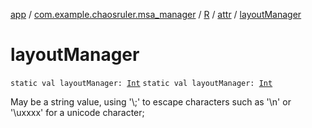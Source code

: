 [app](../../../index.md) / [com.example.chaosruler.msa_manager](../../index.md) / [R](../index.md) / [attr](index.md) / [layoutManager](.)

# layoutManager

`static val layoutManager: `[`Int`](https://kotlinlang.org/api/latest/jvm/stdlib/kotlin/-int/index.html)
`static val layoutManager: `[`Int`](https://kotlinlang.org/api/latest/jvm/stdlib/kotlin/-int/index.html)

May be a string value, using '\\;' to escape characters such as '\\n' or '\\uxxxx' for a unicode character;

